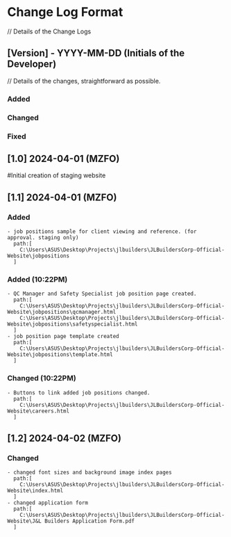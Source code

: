 # Change Log Format
// Details of the Change Logs
 ## [Version] - YYYY-MM-DD (Initials of the Developer)
// Details of the changes, straightforward as possible.
  ### Added	
  ### Changed
  ### Fixed
<!-- Always include pulled changes from staging -->

## [1.0] 2024-04-01 (MZFO)
  #Initial creation of staging website


## [1.1] 2024-04-01 (MZFO)
  ### Added
    - job positions sample for client viewing and reference. (for approval. staging only)
      path:[
        C:\Users\ASUS\Desktop\Projects\jlbuilders\JLBuildersCorp-Official-Website\jobpositions
      ]
  ### Added (10:22PM)
    - QC Manager and Safety Specialist job position page created.
      path:[
        C:\Users\ASUS\Desktop\Projects\jlbuilders\JLBuildersCorp-Official-Website\jobpositions\qcmanager.html
        C:\Users\ASUS\Desktop\Projects\jlbuilders\JLBuildersCorp-Official-Website\jobpositions\safetyspecialist.html
      ]
    - job position page template created
      path:[
        C:\Users\ASUS\Desktop\Projects\jlbuilders\JLBuildersCorp-Official-Website\jobpositions\template.html
      ]
  ### Changed (10:22PM)
    - Buttons to link added job positions changed.
      path:[
        C:\Users\ASUS\Desktop\Projects\jlbuilders\JLBuildersCorp-Official-Website\careers.html
      ]

## [1.2] 2024-04-02 (MZFO)
  ### Changed
    - changed font sizes and background image index pages
      path:[
        C:\Users\ASUS\Desktop\Projects\jlbuilders\JLBuildersCorp-Official-Website\index.html
      ]
    - changed application form
      path:[
        C:\Users\ASUS\Desktop\Projects\jlbuilders\JLBuildersCorp-Official-Website\J&L Builders Application Form.pdf
      ]
      
